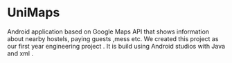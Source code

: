 # UniMaps
Android application based on Google Maps API that shows information about nearby hostels, paying guests ,mess etc.
We created this project as our first year engineering project . It is build using Android studios with Java and xml .
